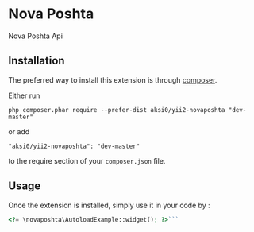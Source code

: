Nova Poshta
===========
Nova Poshta Api

Installation
------------

The preferred way to install this extension is through [composer](http://getcomposer.org/download/).

Either run

```
php composer.phar require --prefer-dist aksi0/yii2-novaposhta "dev-master"
```

or add

```
"aksi0/yii2-novaposhta": "dev-master"
```

to the require section of your `composer.json` file.


Usage
-----

Once the extension is installed, simply use it in your code by  :

```php
<?= \novaposhta\AutoloadExample::widget(); ?>```